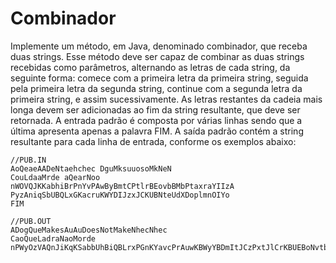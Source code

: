 # Combinador 
Implemente um método, em Java, denominado combinador, que receba duas strings. Esse método deve ser capaz de combinar as duas strings recebidas como parâmetros, alternando as letras de cada string, da seguinte forma: comece com 
a primeira letra da primeira string, seguida pela primeira letra da segunda string, continue com a segunda letra da primeira  string, e assim sucessivamente. As letras restantes da cadeia mais longa devem ser adicionadas ao fim da string resultante, que deve ser retornada. A entrada padrão é composta por várias linhas sendo que a última apresenta apenas a palavra FIM. A saída padrão contém a string resultante para cada linha de entrada, conforme os exemplos abaixo:

```
//PUB.IN
AoQeaeAADeNtaehchec DguMksuuosoMkNeN
CouLdaaMrde aQearNoo
nWOVQJKKabhiBrPnYvPAwByBmtCPtlrBEovbBMbPtaxraYIIzA PyzAniqSbUBQLxGKacruKWYDIJzxJCKUBNteUdXDoplmnOIYo
FIM

```

```
//PUB.OUT
ADogQueMakesAuAuDoesNotMakeNhecNhec
CaoQueLadraNaoMorde
nPWyOzVAQnJiKqKSabbUhBiQBLrxPGnKYavcPrAuwKBWyYBDmItJCzPxtJlCrKBUEBoNvtbeBUMdbXPDtoapxlrmanYOIIIYzoA

```
